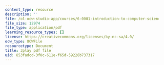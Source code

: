```yaml
---
content_type: resource
description: ''
file: /ol-ocw-studio-app/courses/6-0001-introduction-to-computer-science-and-programming-in-python-fall-2016/853fadcd3f0c611ef65d59226b737317_mrvBnZIEsZY.pdf
file_size: 12974
file_type: application/pdf
learning_resource_types: []
license: https://creativecommons.org/licenses/by-nc-sa/4.0/
ocw_type: OCWFile
resourcetype: Document
title: 3play pdf file
uid: 853fadcd-3f0c-611e-f65d-59226b737317
---
```

